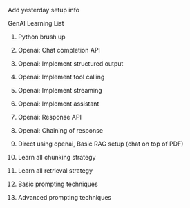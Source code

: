 Add yesterday setup info

GenAI Learning List

1. Python brush up

2. Openai: Chat completion API
3. Openai: Implement structured output
4. Openai: Implement tool calling
5. Openai: Implement streaming
6. Openai: Implement assistant
7. Openai: Response API
8. Openai: Chaining of response

9. Direct using openai, Basic RAG setup (chat on top of PDF)
10. Learn all chunking strategy
11. Learn all retrieval strategy
12. Basic prompting techniques
12. Advanced prompting techniques